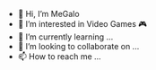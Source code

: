 - 👋 Hi, I’m MeGalo
- 👀 I’m interested in Video Games 🎮
- 🌱 I’m currently learning ...
- 💞️ I’m looking to collaborate on ...
- 📫 How to reach me ...

<!---
MeGalo1987/MeGalo1987 is a ✨ special ✨ repository because its `README.md` (this file) appears on your GitHub profile.
You can click the Preview link to take a look at your changes.
--->
